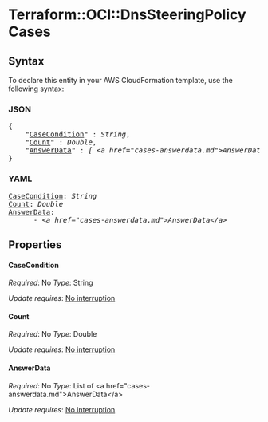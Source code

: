 # Terraform::OCI::DnsSteeringPolicy Cases

## Syntax

To declare this entity in your AWS CloudFormation template, use the following syntax:

### JSON

<pre>
{
    "<a href="#casecondition" title="CaseCondition">CaseCondition</a>" : <i>String</i>,
    "<a href="#count" title="Count">Count</a>" : <i>Double</i>,
    "<a href="#answerdata" title="AnswerData">AnswerData</a>" : <i>[ &lt;a href=&#34;cases-answerdata.md&#34;&gt;AnswerData&lt;/a&gt;, ... ]</i>
}
</pre>

### YAML

<pre>
<a href="#casecondition" title="CaseCondition">CaseCondition</a>: <i>String</i>
<a href="#count" title="Count">Count</a>: <i>Double</i>
<a href="#answerdata" title="AnswerData">AnswerData</a>: <i>
      - &lt;a href=&#34;cases-answerdata.md&#34;&gt;AnswerData&lt;/a&gt;</i>
</pre>

## Properties

#### CaseCondition

_Required_: No
_Type_: String

_Update requires_: [No interruption](https://docs.aws.amazon.com/AWSCloudFormation/latest/UserGuide/using-cfn-updating-stacks-update-behaviors.html#update-no-interrupt)

#### Count

_Required_: No
_Type_: Double

_Update requires_: [No interruption](https://docs.aws.amazon.com/AWSCloudFormation/latest/UserGuide/using-cfn-updating-stacks-update-behaviors.html#update-no-interrupt)

#### AnswerData

_Required_: No
_Type_: List of &lt;a href=&#34;cases-answerdata.md&#34;&gt;AnswerData&lt;/a&gt;

_Update requires_: [No interruption](https://docs.aws.amazon.com/AWSCloudFormation/latest/UserGuide/using-cfn-updating-stacks-update-behaviors.html#update-no-interrupt)

